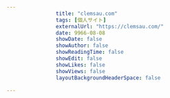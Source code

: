 ---
                title: "clemsau.com"
                tags: [個人サイト]
                externalUrl: "https://clemsau.com/"
                date: 9966-08-08
                showDate: false
                showAuthor: false
                showReadingTime: false
                showEdit: false
                showLikes: false
                showViews: false
                layoutBackgroundHeaderSpace: false
                ---

